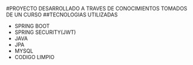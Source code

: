 #PROYECTO DESARROLLADO A TRAVES DE CONOCIMIENTOS TOMADOS DE UN CURSO
##TECNOLOGIAS UTILIZADAS
  - SPRING BOOT
  - SPRING SECURITY(JWT)
  - JAVA
  - JPA
  - MYSQL
  - CODIGO LIMPIO
